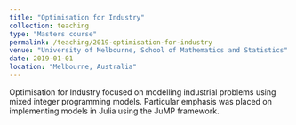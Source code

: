 ```yaml
---
title: "Optimisation for Industry"
collection: teaching
type: "Masters course"
permalink: /teaching/2019-optimisation-for-industry
venue: "University of Melbourne, School of Mathematics and Statistics"
date: 2019-01-01
location: "Melbourne, Australia"
---
```


Optimisation for Industry focused on modelling industrial problems
using mixed integer programming models. Particular emphasis was placed on
implementing models in Julia using the JuMP framework.
